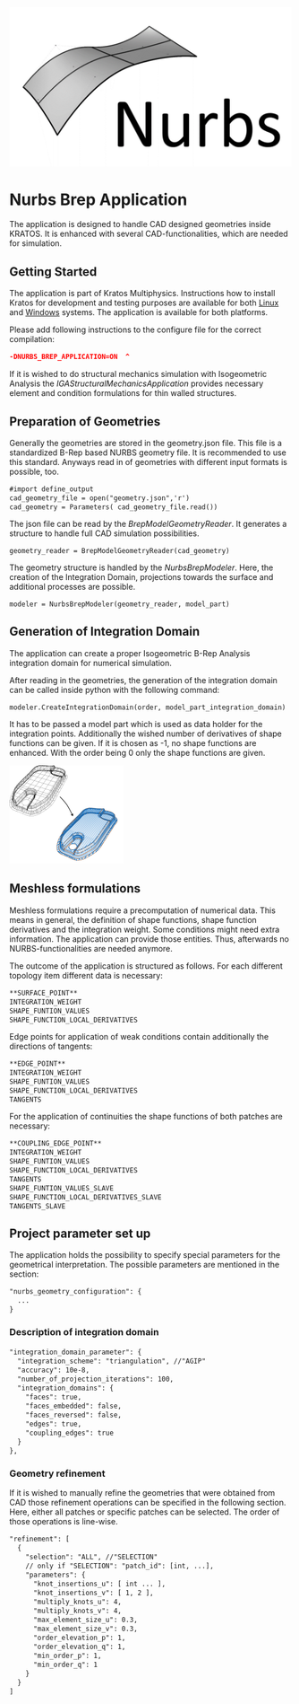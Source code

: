 ![CrazyNurbsLogo](readme_application_description/nurbs_symbol.png?raw=true)

# Nurbs Brep Application

The application is designed to handle CAD designed geometries inside KRATOS. It is enhanced with several CAD-functionalities, which are needed for simulation.

## Getting Started

The application is part of Kratos Multiphysics. Instructions how to install Kratos for development and testing purposes are available for both [Linux](http://kratos-wiki.cimne.upc.edu/index.php/LinuxInstall) and [Windows](http://kratos-wiki.cimne.upc.edu/index.php/Windows_7_Download_and_Installation) systems. The application is available for both platforms.

Please add following instructions to the configure file for the correct compilation:
``` cmake
-DNURBS_BREP_APPLICATION=ON  ^
```
If it is wished to do structural mechanics simulation with Isogeometric Analysis the *IGAStructuralMechanicsApplication* provides necessary element and condition formulations for thin walled structures.

## Preparation of Geometries
Generally the geometries are stored in the geometry.json file. This file is a standardized B-Rep based NURBS geometry file. It is recommended to use this standard. Anyways read in of geometries with different input formats is possible, too.
```
#import define_output
cad_geometry_file = open("geometry.json",'r')
cad_geometry = Parameters( cad_geometry_file.read())
```
The json file can be read by the *BrepModelGeometryReader*. It generates a structure to handle full CAD simulation possibilities.
```
geometry_reader = BrepModelGeometryReader(cad_geometry)
```
The geometry structure is handled by the *NurbsBrepModeler*. Here, the creation of the Integration Domain, projections towards the surface and additional processes are possible.
```
modeler = NurbsBrepModeler(geometry_reader, model_part)
```
## Generation of Integration Domain
The application can create a proper Isogeometric B-Rep Analysis integration domain for numerical simulation.

After reading in the geometries, the generation of the integration domain can be called inside python with the following command:
```
modeler.CreateIntegrationDomain(order, model_part_integration_domain)
```
It has to be passed a model part which is used as data holder for the integration points. Additionally the wished number of derivatives of shape functions can be given. If it is chosen as -1, no shape functions are enhanced. With the order being 0 only the shape functions are given.

![Creation of integration domain](readme_application_description/integration_domain.png?raw=true)

## Meshless formulations
Meshless formulations require a precomputation of numerical data. This means in general, the definition of shape functions, shape function derivatives and the integration weight. Some conditions might need extra information.
The application can provide those entities. Thus, afterwards no NURBS-functionalities are needed anymore.

The outcome of the application is structured as follows. For each different topology item different data is necessary:
```
**SURFACE_POINT**
INTEGRATION_WEIGHT
SHAPE_FUNTION_VALUES
SHAPE_FUNCTION_LOCAL_DERIVATIVES
```
Edge points for application of weak conditions contain additionally the directions of tangents:
```
**EDGE_POINT**
INTEGRATION_WEIGHT
SHAPE_FUNTION_VALUES
SHAPE_FUNCTION_LOCAL_DERIVATIVES
TANGENTS
```
For the application of continuities the shape functions of both patches are necessary:
```
**COUPLING_EDGE_POINT**
INTEGRATION_WEIGHT
SHAPE_FUNTION_VALUES
SHAPE_FUNCTION_LOCAL_DERIVATIVES
TANGENTS
SHAPE_FUNTION_VALUES_SLAVE
SHAPE_FUNCTION_LOCAL_DERIVATIVES_SLAVE
TANGENTS_SLAVE
```

## Project parameter set up

The application holds the possibility to specify special parameters for the geometrical interpretation. 
The possible parameters are mentioned in the section:
``` 
"nurbs_geometry_configuration": {
  ...
}
``` 

### Description of integration domain
```
"integration_domain_parameter": {
  "integration_scheme": "triangulation", //"AGIP"
  "accuracy": 10e-8,
  "number_of_projection_iterations": 100,
  "integration_domains": {
    "faces": true,
    "faces_embedded": false,
    "faces_reversed": false,
    "edges": true,
    "coupling_edges": true
  }
},
```
### Geometry refinement
If it is wished to manually refine the geometries that were obtained from CAD those refinement operations can be specified in the following section. Here, either all patches or specific patches can be selected.
The order of those operations is line-wise.
```
"refinement": [
  {
    "selection": "ALL", //"SELECTION"
    // only if "SELECTION": "patch_id": [int, ...],
    "parameters": {
      "knot_insertions_u": [ int ... ],
      "knot_insertions_v": [ 1, 2 ],
      "multiply_knots_u": 4,
      "multiply_knots_v": 4,
      "max_element_size_u": 0.3,
      "max_element_size_v": 0.3,
      "order_elevation_p": 1,
      "order_elevation_q": 1,
      "min_order_p": 1,
      "min_order_q": 1
    }
  }
]
```

